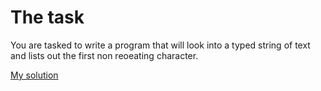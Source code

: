 # The task
You are tasked to write a program that will look into a typed string of text and lists out the first non reoeating character.

[My solution](https://github.com/BeanGreen247/Coding-Interview-Questions/blob/master/Python/First_Non_Repeating_Character/firstnonrepetingcharacter.py)
